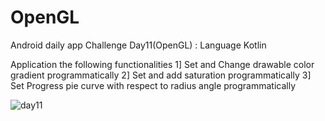 # OpenGL
Android daily app Challenge Day11(OpenGL) : Language Kotlin

Application the following functionalities
1] Set and Change drawable color gradient programmatically
2] Set and add saturation programmatically
3] Set Progress pie curve with respect to radius angle programmatically

![day11](https://user-images.githubusercontent.com/21023833/36531429-d62faa7e-17e3-11e8-8757-68eaa13003da.gif)

